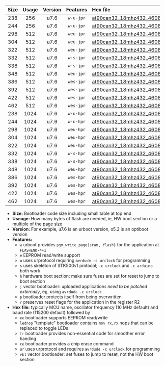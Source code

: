 |Size|Usage|Version|Features|Hex file|
|:-:|:-:|:-:|:-:|:--|
|238|256|u7.6|`w-u-jpr`|[at90can32_18mhz432_460800bps_ur_vbl.hex](https://raw.githubusercontent.com/stefanrueger/urboot/main//at90can32_18mhz432_460800bps_ur_vbl.hex)|
|244|256|u7.6|`w-u-jpr`|[at90can32_18mhz432_460800bps_lednop_ur_vbl.hex](https://raw.githubusercontent.com/stefanrueger/urboot/main//at90can32_18mhz432_460800bps_lednop_ur_vbl.hex)|
|298|512|u7.6|`weu-jpr`|[at90can32_18mhz432_460800bps_ee_ur_vbl.hex](https://raw.githubusercontent.com/stefanrueger/urboot/main//at90can32_18mhz432_460800bps_ee_ur_vbl.hex)|
|304|512|u7.6|`weu-jpr`|[at90can32_18mhz432_460800bps_ee_lednop_ur_vbl.hex](https://raw.githubusercontent.com/stefanrueger/urboot/main//at90can32_18mhz432_460800bps_ee_lednop_ur_vbl.hex)|
|322|512|u7.6|`weu-jpr`|[at90can32_18mhz432_460800bps_ee_lednop_fr_ur_vbl.hex](https://raw.githubusercontent.com/stefanrueger/urboot/main//at90can32_18mhz432_460800bps_ee_lednop_fr_ur_vbl.hex)|
|332|512|u7.6|`w-s-jpr`|[at90can32_18mhz432_460800bps_vbl.hex](https://raw.githubusercontent.com/stefanrueger/urboot/main//at90can32_18mhz432_460800bps_vbl.hex)|
|338|512|u7.6|`w-s-jpr`|[at90can32_18mhz432_460800bps_lednop_vbl.hex](https://raw.githubusercontent.com/stefanrueger/urboot/main//at90can32_18mhz432_460800bps_lednop_vbl.hex)|
|348|512|u7.6|`weu-jpr`|[at90can32_18mhz432_460800bps_ee_lednop_fr_ce_ur_vbl.hex](https://raw.githubusercontent.com/stefanrueger/urboot/main//at90can32_18mhz432_460800bps_ee_lednop_fr_ce_ur_vbl.hex)|
|386|512|u7.6|`wes-jpr`|[at90can32_18mhz432_460800bps_ee_vbl.hex](https://raw.githubusercontent.com/stefanrueger/urboot/main//at90can32_18mhz432_460800bps_ee_vbl.hex)|
|392|512|u7.6|`wes-jpr`|[at90can32_18mhz432_460800bps_ee_lednop_vbl.hex](https://raw.githubusercontent.com/stefanrueger/urboot/main//at90can32_18mhz432_460800bps_ee_lednop_vbl.hex)|
|422|512|u7.6|`wes-jpr`|[at90can32_18mhz432_460800bps_ee_lednop_fr_vbl.hex](https://raw.githubusercontent.com/stefanrueger/urboot/main//at90can32_18mhz432_460800bps_ee_lednop_fr_vbl.hex)|
|462|512|u7.6|`wes-jpr`|[at90can32_18mhz432_460800bps_ee_lednop_fr_ce_vbl.hex](https://raw.githubusercontent.com/stefanrueger/urboot/main//at90can32_18mhz432_460800bps_ee_lednop_fr_ce_vbl.hex)|
|238|1024|u7.6|`w-u-hpr`|[at90can32_18mhz432_460800bps_ur.hex](https://raw.githubusercontent.com/stefanrueger/urboot/main//at90can32_18mhz432_460800bps_ur.hex)|
|244|1024|u7.6|`w-u-hpr`|[at90can32_18mhz432_460800bps_lednop_ur.hex](https://raw.githubusercontent.com/stefanrueger/urboot/main//at90can32_18mhz432_460800bps_lednop_ur.hex)|
|298|1024|u7.6|`weu-hpr`|[at90can32_18mhz432_460800bps_ee_ur.hex](https://raw.githubusercontent.com/stefanrueger/urboot/main//at90can32_18mhz432_460800bps_ee_ur.hex)|
|304|1024|u7.6|`weu-hpr`|[at90can32_18mhz432_460800bps_ee_lednop_ur.hex](https://raw.githubusercontent.com/stefanrueger/urboot/main//at90can32_18mhz432_460800bps_ee_lednop_ur.hex)|
|322|1024|u7.6|`weu-hpr`|[at90can32_18mhz432_460800bps_ee_lednop_fr_ur.hex](https://raw.githubusercontent.com/stefanrueger/urboot/main//at90can32_18mhz432_460800bps_ee_lednop_fr_ur.hex)|
|332|1024|u7.6|`w-s-hpr`|[at90can32_18mhz432_460800bps.hex](https://raw.githubusercontent.com/stefanrueger/urboot/main//at90can32_18mhz432_460800bps.hex)|
|338|1024|u7.6|`w-s-hpr`|[at90can32_18mhz432_460800bps_lednop.hex](https://raw.githubusercontent.com/stefanrueger/urboot/main//at90can32_18mhz432_460800bps_lednop.hex)|
|348|1024|u7.6|`weu-hpr`|[at90can32_18mhz432_460800bps_ee_lednop_fr_ce_ur.hex](https://raw.githubusercontent.com/stefanrueger/urboot/main//at90can32_18mhz432_460800bps_ee_lednop_fr_ce_ur.hex)|
|386|1024|u7.6|`wes-hpr`|[at90can32_18mhz432_460800bps_ee.hex](https://raw.githubusercontent.com/stefanrueger/urboot/main//at90can32_18mhz432_460800bps_ee.hex)|
|392|1024|u7.6|`wes-hpr`|[at90can32_18mhz432_460800bps_ee_lednop.hex](https://raw.githubusercontent.com/stefanrueger/urboot/main//at90can32_18mhz432_460800bps_ee_lednop.hex)|
|422|1024|u7.6|`wes-hpr`|[at90can32_18mhz432_460800bps_ee_lednop_fr.hex](https://raw.githubusercontent.com/stefanrueger/urboot/main//at90can32_18mhz432_460800bps_ee_lednop_fr.hex)|
|462|1024|u7.6|`wes-hpr`|[at90can32_18mhz432_460800bps_ee_lednop_fr_ce.hex](https://raw.githubusercontent.com/stefanrueger/urboot/main//at90can32_18mhz432_460800bps_ee_lednop_fr_ce.hex)|

- **Size:** Bootloader code size including small table at top end
- **Useage:** How many bytes of flash are needed, ie, HW boot section or a multiple of the page size
- **Version:** For example, u7.6 is an urboot version, o5.2 is an optiboot version
- **Features:**
  + `w` urboot provides `pgm_write_page(sram, flash)` for the application at `FLASHEND-4+1`
  + `e` EEPROM read/write support
  + `u` uses urprotocol requiring `avrdude -c urclock` for programming
  + `s` uses skeleton of STK500v1 protocol; `-c urclock` and `-c arduino` both work
  + `h` hardware boot section: make sure fuses are set for reset to jump to boot section
  + `j` vector bootloader: uploaded applications *need to be patched externally*, eg, using `avrdude -c urclock`
  + `p` bootloader protects itself from being overwritten
  + `r` preserves reset flags for the application in the register R2
- **Hex file:** typically MCU name, oscillator frequency (16 MHz default) and baud rate (115200 default) followed by
  + `ee` bootloader supports EEPROM read/write
  + `lednop` "template" bootloader contains `mov rx,rx` nops that can be replaced to toggle LEDs
  + `fr` bootloader provides non-essential code for smoother error handing
  + `ce` bootloader provides a chip erase command
  + `ur` uses urprotocol and requires `avrdude -c urclock` for programming
  + `vbl` vector bootloader: set fuses to jump to reset, not the HW boot section
